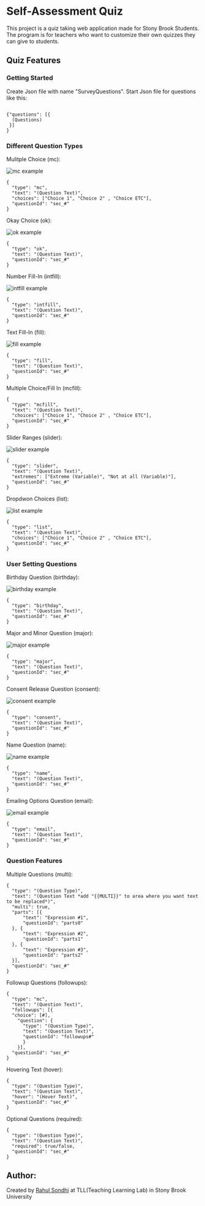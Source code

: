 # Self-Assessment Quiz
  This project is a quiz taking web application made for Stony Brook Students. The program is for teachers who want to customize their own quizzes they can give to students. 

## Quiz Features

### Getting Started

Create Json file with name "SurveyQuestions". Start Json file for questions like this:

```JS

{"questions": [{
  (Questions)
 }]
}

```

### Different Question Types

Mulitple Choice (mc):

![mc example](https://github.com/SBUtltmedia/Self-Assessment/blob/master/README%20media/mc.png?raw=true)

```JS 
{
  "type": "mc",
  "text": "(Question Text)",
  "choices": ["Choice 1", "Choice 2" , "Choice ETC"],
  "questionId": "sec_#"
}

```

Okay Choice (ok):

![ok example](https://github.com/SBUtltmedia/Self-Assessment/blob/master/README%20media/ok.png?raw=true)

```JS 
{
  "type": "ok", 
  "text": "(Question Text)",
  "questionId": "sec_#"
}

``` 

Number Fill-In (intfill):

![intfill example](https://github.com/SBUtltmedia/Self-Assessment/blob/master/README%20media/intfill.png?raw=true)

```JS 
{
  "type": "intfill",
  "text": "(Question Text)",
  "questionId": "sec_#"
}

```

Text Fill-In (fill):

![fill example](https://github.com/SBUtltmedia/Self-Assessment/blob/master/README%20media/fill.png?raw=true)

```JS 
{
  "type": "fill",
  "text": "(Question Text)",
  "questionId": "sec_#"
}

```

Multiple Choice/Fill In (mcfill):

```JS 
{
  "type": "mcfill",
  "text": "(Question Text)",
  "choices": ["Choice 1", "Choice 2" , "Choice ETC"],
  "questionId": "sec_#"
}

```

Slider Ranges (slider):

![slider example](https://github.com/SBUtltmedia/Self-Assessment/blob/master/README%20media/slider.png?raw=true)

```JS 
{
  "type": "slider",
  "text": "(Question Text)",
  "extremes": ["Extreme (Variable)", "Not at all (Variable)"],
  "questionId": "sec_#"
}

```

Dropdwon Choices (list):

![list example](https://github.com/SBUtltmedia/Self-Assessment/blob/master/README%20media/list.png?raw=true)

```JS 
{
  "type": "list",
  "text": "(Question Text)",
  "choices": ["Choice 1", "Choice 2" , "Choice ETC"],
  "questionId": "sec_#"
}

```

### User Setting Questions
Birthday Question (birthday):

![birthday example](https://github.com/SBUtltmedia/Self-Assessment/blob/master/README%20media/birthday.png?raw=true)

```JS 
{
  "type": "birthday",
  "text": "(Question Text)",
  "questionId": "sec_#"
}

```

Major and Minor Question (major):

![major example](https://github.com/SBUtltmedia/Self-Assessment/blob/master/README%20media/major.png?raw=true)

```JS 
{
  "type": "major",
  "text": "(Question Text)",
  "questionId": "sec_#"
}

```

Consent Release Question (consent):

![consent example](https://github.com/SBUtltmedia/Self-Assessment/blob/master/README%20media/consent.png?raw=true)

```JS 
{
  "type": "consent",
  "text": "(Question Text)",
  "questionId": "sec_#"
}

```

Name Question (name):

![name example](https://github.com/SBUtltmedia/Self-Assessment/blob/master/README%20media/name.png?raw=true)

```JS 
{
  "type": "name",
  "text": "(Question Text)",
  "questionId": "sec_#"
}

```

Emailing Options Question (email):

![email example](https://github.com/SBUtltmedia/Self-Assessment/blob/master/README%20media/email.png?raw=true)

```JS 
{
  "type": "email",
  "text": "(Question Text)",
  "questionId": "sec_#"
}

```


### Question Features

Multiple Questions (multi):

  ```JS 
{
	"type": "(Question Type)",
	"text": "(Question Text *add "{{MULTI}}" to area where you want text to be replaced*)",
	"multi": true,
	"parts": [{
		"text": "Expression #1",
		"questionId": "parts0"
	}, {
		"text": "Expression #2",
		"questionId": "parts1"
	}, {
		"text": "Expression #3",
		"questionId": "parts2"
	}],
	"questionId": "sec_#"
}
```

Followup Questions (followups):

```JS 
{
  "type": "mc",
  "text": "(Question Text)",
  "followups": [{
  "choice": [#],
    "question": {
      "type": "(Question Type)",
      "text": "(Question Text)",
      "questionId": "followups#"
      }
    }],
  "questionId": "sec_#"
}

```

Hovering Text (hover):

```JS 
{
  "type": "(Question Type)",
  "text": "(Question Text)",
  "hover": "(Hover Text)",
  "questionId": "sec_#"
}

```

Optional Questions (required):

```JS 
{
  "type": "(Question Type)",
  "text": "(Question Text)",
  "required": true/false,
  "questionId": "sec_#"
}

```

## Author:
Created by [Rahul Sondhi](https://github.com/RahulSondhi) at TLL(Teaching Learning Lab) in Stony Brook University
